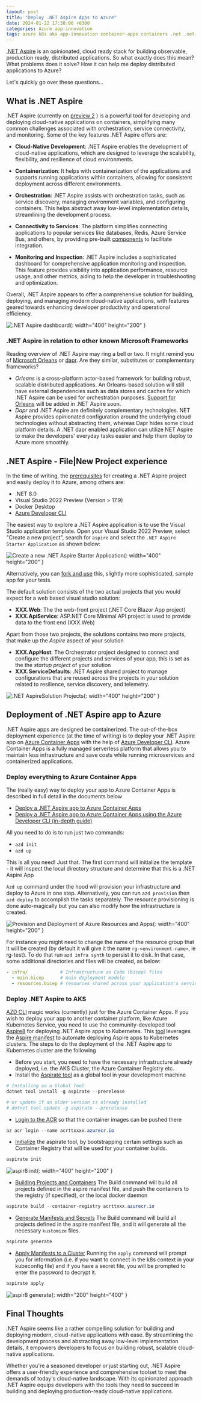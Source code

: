 ```yaml
---
layout: post
title: "Deploy .NET Aspire Apps to Azure"
date: 2024-01-22 17:38:00 +0300
categories: Azure app-innovation
tags: azure k8s aks app-innovation container-apps containers .net .net-aspire .net8 vs2022
---
```


[.NET Aspire](https://learn.microsoft.com/en-us/dotnet/aspire/get-started/aspire-overview) is an opinionated, cloud ready stack for building observable, production ready, distributed applications. So what exactly does this mean? What problems does it solve? How it can help me deploy distributed applications to Azure?

Let's quickly go over these questions...

## What is .NET Aspire

.NET Aspire (currently on [preview 2](https://devblogs.microsoft.com/dotnet/announcing-dotnet-aspire-preview-2/) ) is a powerful tool for developing and deploying cloud-native applications on containers, simplifying many common challenges associated with orchestration, service connectivity, and monitoring. Some of the key features .NET Aspire offers are:

- **Cloud-Native Development**: .NET Aspire enables the development of cloud-native applications, which are designed to leverage the scalability, flexibility, and resilience of cloud environments.

- **Containerization**: It helps with containerization of the applications and supports running applications within containers, allowing for consistent deployment across different environments.

- **Orchestration**: .NET Aspire assists with orchestration tasks, such as service discovery, managing environment variables, and configuring containers. This helps abstract away low-level implementation details, streamlining the development process.

- **Connectivity to Services**: The platform simplifies connecting applications to popular services like databases, Redis, Azure Service Bus, and others, by providing pre-built [components](https://learn.microsoft.com/en-us/dotnet/aspire/fundamentals/components-overview?tabs=dotnet-cli) to facilitate integration.

- **Monitoring and Inspection**: .NET Aspire includes a sophisticated dashboard for comprehensive application monitoring and inspection. This feature provides visibility into application performance, resource usage, and other metrics, aiding to help the developer in troubleshooting and optimization.

Overall, .NET Aspire appears to offer a comprehensive solution for building, deploying, and managing modern cloud-native applications, with features geared towards enhancing developer productivity and operational efficiency.

![.NET Aspire dashboard](/images/net-aspire-aca/0-aspire-tooling.jpg){: width="400" height="200" }

### .NET Aspire in relation to other known Microsoft Frameworks

Reading overview of .NET Aspire may ring a bell or two. It might remind you of [Microsoft Orleans](https://learn.microsoft.com/en-us/dotnet/orleans/overview) or [dapr](https://docs.dapr.io/concepts/overview/). Are they similar, substitutes or complementary frameworks?

- _Orleans_ is a cross-platform actor-based framework for building robust, scalable distributed applications. An Orleans-based solution will still have external dependencies such as data stores and caches for which .NET Aspire can be used for orchestration purposes. [Support for Orleans](https://github.com/dotnet/aspire/issues/724) will be added in .NET Aspire soon.
- _Dapr_ and .NET Aspire are definitely complementary technologies. NET Aspire provides opinionated configuration around the underlying cloud technologies without abstracting them, whereas Dapr hides some cloud platform details. A .NET dapr enabled application can utilize NET Aspire to make the developers' everyday tasks easier and help them deploy to Azure more smoothly.

## .NET Aspire - File|New Project experience

In the time of writing, the [prerequisites](https://learn.microsoft.com/en-us/dotnet/aspire/get-started/build-your-first-aspire-app?tabs=visual-studio#prerequisites) for creating a .NET Aspire project and easily deploy it to Azure, among others are:

- .NET 8.0
- Visual Studio 2022 Preview (Version > 17.9)
- Docker Desktop
- [Azure Developer CLI](https://learn.microsoft.com/en-us/azure/developer/azure-developer-cli/install-azd?tabs=winget-windows%2Cbrew-mac%2Cscript-linux&pivots=os-windows)

The easiest way to explore a .NET Aspire application is to use the Visual Studio application template. Open your Visual Studio 2022 Preview, select "Create a new project", search for `aspire` and select the `.NET Aspire Starter Application` as shown below:

![Create a new .NET Aspire Starter Application](/images/net-aspire-aca/01-create-new-aspire.jpg){: width="400" height="200" }

Alternatively, you can [fork and use](https://github.com/thotheod/AspireAzdTests) this, slightly more sophisticated, sample app for your tests.

The default solution consists of the two actual projects that you would expect for a web based visual studio solution:

- **XXX.Web**: The the web-front project (.NET Core Blazor App project)
- **XXX.ApiService**: ASP.NET Core Minimal API project is used to provide data to the front end (XXX.Web)

Apart from those two projects, the solutions contains two more projects, that make up the _Aspire_ aspect of your solution

- **XXX.AppHost**: The Orchestrator project designed to connect and configure the different projects and services of your app, this is set as the the _startup project_ of your solution
- **XXX.ServiceDefaults**: .NET Aspire shared project to manage configurations that are reused across the projects in your solution related to resilience, service discovery, and telemetry.

![.NET AspireSolution Projects](/images/net-aspire-aca/02-projects-aspire.jpg){: width="400" height="200" }

## Deployment of .NET Aspire app to Azure

.NET Aspire apps are designed be containerized. The out-of-the-box deployment experience (at the time of writing) is to deploy your .NET Aspire app on [Azure Container Apps](https://learn.microsoft.com/en-us/azure/container-apps/overview) with the help of [Azure Developer CLI](https://learn.microsoft.com/en-us/azure/developer/azure-developer-cli/install-azd?tabs=winget-windows%2Cbrew-mac%2Cscript-linux&pivots=os-windows). Azure Container Apps is a fully managed serverless platform that allows you to maintain less infrastructure and save costs while running microservices and containerized applications.

### Deploy everything to Azure Container Apps

The (really easy) way to deploy your app to Azure Container Apps is described in full detail in the documents below

- [Deploy a .NET Aspire app to Azure Container Apps](https://learn.microsoft.com/en-us/dotnet/aspire/deployment/azure/aca-deployment?tabs=visual-studio%2Clinux%2Cpowershell&pivots=azure-azd#initialize-the-template)
- [Deploy a .NET Aspire app to Azure Container Apps using the Azure Developer CLI (in-depth guide)](https://learn.microsoft.com/en-us/dotnet/aspire/deployment/azure/aca-deployment-azd-in-depth?tabs=linux)

All you need to do is to run just two commands:

- `azd init`
- `azd up`

This is all you need! Just that. The first command will initialize the template - it will inspect the local directory structure and determine that this is a .NET Aspire App

`Azd up` command under the hood will provision your infrastructure and deploy to Azure in one step. Alternatively, you can run `azd provision` then `azd deploy` to accomplish the tasks separately. The resource provisioning is done auto-magically but you can also modify how the infrastructure is created.

![Provision and Deployment of Azure Resources and Apps](/images/net-aspire-aca/04-azd-up.jpg){: width="400" height="200" }

For instance you might need to change the name of the resource group that it will be created (by default it will give it the name `rg-<environment-name>`, ie rg-test). To do that run `azd infra synth` to persist it to disk. In that case, some additional directories and files will be created, as below:

```yaml
- infra/            # Infrastructure as Code (bicep) files
  - main.bicep      # main deployment module
  - resources.bicep # resources shared across your application's services
```

### Deploy .NET Aspire to AKS

[AZD CLI](https://learn.microsoft.com/en-us/azure/developer/azure-developer-cli/install-azd?tabs=winget-windows%2Cbrew-mac%2Cscript-linux&pivots=os-windows) magic works (currently) just for the Azure Container Apps. If you wish to deploy your app to another container platform, like Azure Kubernetes Service, you need to use the community-developed tool [Aspire8](https://prom3theu5.github.io/aspirational-manifests/getting-started.html) for deploying .NET Aspire apps to Kubernetes. This [tool](https://github.com/prom3theu5/aspirational-manifests?tab=readme-ov-file) leverages the [Aspire manifest](https://learn.microsoft.com/en-us/dotnet/aspire/deployment/manifest-format) to automate deploying Aspire apps to Kubernetes clusters. The steps to do the deployment of the .NET Aspire app to Kubernetes cluster are the following

- Before you start, you need to have the necessary infrastructure already deployed, i.e. the AKS Cluster, the Azure Container Registry etc.
- Install the [Aspirate tool](https://github.com/prom3theu5/aspirational-manifests?tab=readme-ov-file) as a global tool in your development machine

```powershell
# Installing as a Global Tool
dotnet tool install -g aspirate --prerelease

# or update if an older version is already installed
# dotnet tool update -g aspirate --prerelease
```

- [Login to the ACR](https://learn.microsoft.com/en-us/azure/container-registry/container-registry-authentication?tabs=azure-cli#individual-login-with-microsoft-entra-id) so that the container images can be pushed there

```powershell
az acr login --name acrttxxxx.azurecr.io
```

- [Initialize](https://prom3theu5.github.io/aspirational-manifests/init-command.html) the aspirate tool, by bootstrapping certain settings such as Container Registry that will be used for your container builds.

```powershell
aspirate init
```

![aspir8 init](/images/net-aspire-aca/05-aspirate-init.jpg){: width="400" height="200" }

- [Building Projects and Containers](https://prom3theu5.github.io/aspirational-manifests/build-command.html#example)
  The Build command will build all projects defined in the aspire manifest file, and push the containers to the registry (if specified), or the local docker daemon

```powershell
aspirate build --container-registry acrttxxx.azurecr.io
```

- [Generate Manifests and Secrets](https://prom3theu5.github.io/aspirational-manifests/generate-command.html)
  The Build command will build all projects defined in the aspire manifest file, and it will generate all the necessary `kustomize` files.

```powershell
aspirate generate
```

- [Apply Manifests to a Cluster](https://prom3theu5.github.io/aspirational-manifests/apply-manifests.html)
  Running the `apply` command will prompt you for information (i.e. if you want to connect in the k8s context in your kubeconfig file) and if you have a secret file, you will be prompted to enter the password to decrypt it.

```powershell
aspirate apply
```

![aspir8 generate](/images/net-aspire-aca/06-aspirate-generate.jpg){: width="200" height="400" }

## Final Thoughts

.NET Aspire seems like a rather compelling solution for building and deploying modern, cloud-native applications with ease. By streamlining the development process and abstracting away low-level implementation details, it empowers developers to focus on building robust, scalable cloud-native applications.

Whether you're a seasoned developer or just starting out, .NET Aspire offers a user-friendly experience and comprehensive toolset to meet the demands of today's cloud-native landscape. With its opinionated approach .NET Aspire equips developers with the tools they need to succeed in building and deploying production-ready cloud-native applications.
